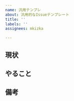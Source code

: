 ```yaml
---
name: 汎用テンプレ
about: 汎用的なIssueテンプレート
title: ''
labels: ''
assignees: mkizka

---
```


## 現状
<!-- 現状の困っていること、より良く出来そうなことなどを書く-->

## やること
<!-- 上に書いた現状に対して出来ることを書く-->

## 備考
<!-- 関係あるissueやメモすることを書く -->
